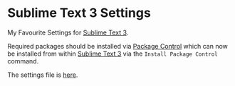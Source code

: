 # Sublime Text 3 Settings

My Favourite Settings for [Sublime Text 3](https://www.sublimetext.com/3).

Required packages should be installed via [Package Control](https://packagecontrol.io/) which can now be installed from within [Sublime Text 3](https://www.sublimetext.com/3) via the `Install Package Control` command.

The settings file is [here](https://github.com/CapeGuy-Ben/Sublime-Text-3-Settings/blob/master/Preferences.sublime-settings).

